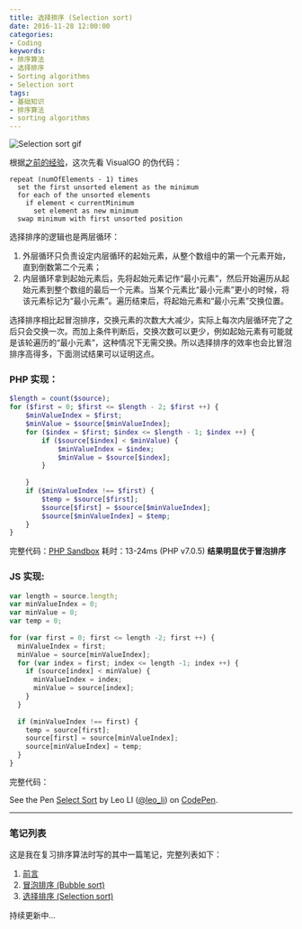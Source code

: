 ```yaml
---
title: 选择排序 (Selection sort)
date: 2016-11-28 12:00:00
categories:
- Coding
keywords:
- 排序算法
- 选择排序
- Sorting algorithms
- Selection sort
tags: 
- 基础知识
- 排序算法
- sorting algorithms
---
```


<img src="http://res.cloudinary.com/dvlfojetn/image/upload/v1481068456/xiaojieli.com/posts/SelectionSortGif.gif" alt="Selection sort gif" style="max-hight:300px;max-width:300px;">

根据[之前的经验](/coding/冒泡排序/)，这次先看 VisualGO 的伪代码：

```
repeat (numOfElements - 1) times
  set the first unsorted element as the minimum
  for each of the unsorted elements
    if element < currentMinimum
      set element as new minimum
  swap minimum with first unsorted position
```

选择排序的逻辑也是两层循环：

1. 外层循环只负责设定内层循环的起始元素，从整个数组中的第一个元素开始，直到倒数第二个元素；
2. 内层循环拿到起始元素后，先将起始元素记作“最小元素”，然后开始遍历从起始元素到整个数组的最后一个元素。当某个元素比“最小元素”更小的时候，将该元素标记为“最小元素”。遍历结束后，将起始元素和“最小元素”交换位置。

选择排序相比起冒泡排序，交换元素的次数大大减少，实际上每次内层循环完了之后只会交换一次。而加上条件判断后，交换次数可以更少，例如起始元素有可能就是该轮遍历的“最小元素”，这种情况下无需交换。所以选择排序的效率也会比冒泡排序高得多，下面测试结果可以证明这点。

<!-- more -->

### PHP 实现：

```php
$length = count($source);
for ($first = 0; $first <= $length - 2; $first ++) {
    $minValueIndex = $first;
    $minValue = $source[$minValueIndex];
    for ($index = $first; $index <= $length - 1; $index ++) {
        if ($source[$index] < $minValue) {
            $minValueIndex = $index;
            $minValue = $source[$index];
        }
        
    }
    if ($minValueIndex !== $first) {
        $temp = $source[$first];
        $source[$first] = $source[$minValueIndex];
        $source[$minValueIndex] = $temp;
    }
}
```

完整代码：[PHP Sandbox](http://sandbox.onlinephpfunctions.com/code/5ec199a94af65988c49748d2c1e5d9e17e24cc86)
耗时：13-24ms (PHP v7.0.5) **结果明显优于冒泡排序**

### JS 实现:

```js
var length = source.length;
var minValueIndex = 0;
var minValue = 0;
var temp = 0;
  
for (var first = 0; first <= length -2; first ++) {
  minValueIndex = first;
  minValue = source[minValueIndex];
  for (var index = first; index <= length -1; index ++) {
    if (source[index] < minValue) {
      minValueIndex = index;
      minValue = source[index];
    }
  }
  
  if (minValueIndex !== first) {
    temp = source[first];
    source[first] = source[minValueIndex];
    source[minValueIndex] = temp;
  }
}
```

完整代码：

<p data-height="265" data-theme-id="light" data-slug-hash="aBVOQo" data-default-tab="result" data-user="leo_li" data-embed-version="2" data-pen-title="Select Sort" class="codepen">See the Pen <a href="http://codepen.io/leo_li/pen/aBVOQo/">Select Sort</a> by Leo LI (<a href="http://codepen.io/leo_li">@leo_li</a>) on <a href="http://codepen.io">CodePen</a>.</p>
<script async src="https://production-assets.codepen.io/assets/embed/ei.js"></script>

--- 

### 笔记列表

这是我在复习排序算法时写的其中一篇笔记，完整列表如下：

1. [前言](/coding/%E5%A4%8D%E4%B9%A0%E6%8E%92%E5%BA%8F%E7%AE%97%E6%B3%95%E7%AC%94%E8%AE%B0/)
2. [冒泡排序 (Bubble sort)](/coding/冒泡排序/)
3. [选择排序 (Selection sort)](/coding/选择排序/)

持续更新中...


